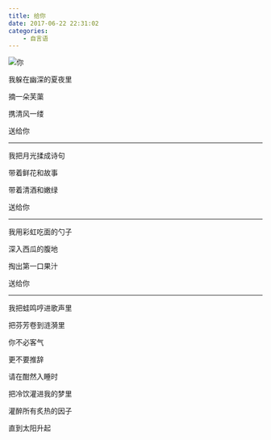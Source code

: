 ```yaml
---
title: 给你
date: 2017-06-22 22:31:02
categories: 
	- 自言语
---
```


![你](http://oqepgj2jp.bkt.clouddn.com/girlFriend.png)

我躲在幽深的夏夜里﻿

摘一朵芙蕖﻿

携清风一缕﻿

送给你﻿﻿

---

我把月光揉成诗句﻿

带着鲜花和故事﻿

带着清酒和嫩绿﻿

送给你﻿

---

我用彩虹吃面的勺子﻿

深入西瓜的腹地﻿

掏出第一口果汁﻿

送给你﻿

---


我把蛙鸣哼进歌声里﻿

把芬芳卷到涟漪里﻿

你不必客气﻿

更不要推辞﻿

请在酣然入睡时﻿

把冷饮灌进我的梦里﻿

灌醉所有炙热的因子﻿

直到太阳升起﻿



